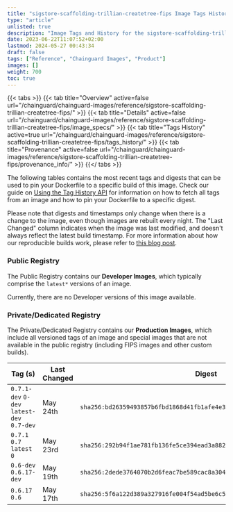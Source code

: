 ```yaml
---
title: "sigstore-scaffolding-trillian-createtree-fips Image Tags History"
type: "article"
unlisted: true
description: "Image Tags and History for the sigstore-scaffolding-trillian-createtree-fips Chainguard Image"
date: 2023-06-22T11:07:52+02:00
lastmod: 2024-05-27 00:43:34
draft: false
tags: ["Reference", "Chainguard Images", "Product"]
images: []
weight: 700
toc: true
---
```


{{< tabs >}}
{{< tab title="Overview" active=false url="/chainguard/chainguard-images/reference/sigstore-scaffolding-trillian-createtree-fips/" >}}
{{< tab title="Details" active=false url="/chainguard/chainguard-images/reference/sigstore-scaffolding-trillian-createtree-fips/image_specs/" >}}
{{< tab title="Tags History" active=true url="/chainguard/chainguard-images/reference/sigstore-scaffolding-trillian-createtree-fips/tags_history/" >}}
{{< tab title="Provenance" active=false url="/chainguard/chainguard-images/reference/sigstore-scaffolding-trillian-createtree-fips/provenance_info/" >}}
{{</ tabs >}}

The following tables contains the most recent tags and digests that can be used to pin your Dockerfile to a specific build of this image. Check our guide on [Using the Tag History API](/chainguard/chainguard-images/using-the-tag-history-api/) for information on how to fetch all tags from an image and how to pin your Dockerfile to a specific digest.

Please note that digests and timestamps only change when there is a change to the image, even though images are rebuilt every night. The "Last Changed" column indicates when the image was last modified, and doesn't always reflect the latest build timestamp. For more information about how our reproducible builds work, please refer to [this blog post](https://www.chainguard.dev/unchained/reproducing-chainguards-reproducible-image-builds).

### Public Registry
The Public Registry contains our **Developer Images**, which typically comprise the `latest*` versions of an image.

Currently, there are no Developer versions of this image available.

### Private/Dedicated Registry
The Private/Dedicated Registry contains our **Production Images**, which include all versioned tags of an image and special images that are not available in the public registry (including FIPS images and other custom builds).

| Tag (s)                                     | Last Changed | Digest                                                                    |
|---------------------------------------------|--------------|---------------------------------------------------------------------------|
|  `0.7.1-dev` `0-dev` `latest-dev` `0.7-dev` | May 24th     | `sha256:bd26359493857b6fbd1868d41fb1afe4e3f4da4d7eb205fb44f74cc8ebf636de` |
|  `0.7.1` `0.7` `latest` `0`                 | May 23rd     | `sha256:292b94f1ae781fb136fe5ce394ead3a882c2539cd4e489055aa3e72f0326e370` |
|  `0.6-dev` `0.6.17-dev`                     | May 19th     | `sha256:2dede3764070b2d6feac7be589cac8a3043e72e3b3111124933b642d4e0cfd2a` |
|  `0.6.17` `0.6`                             | May 17th     | `sha256:5f6a122d389a327916fe004f54ad5be6c57d5f09c637ad0e07b15ebd125939e8` |


